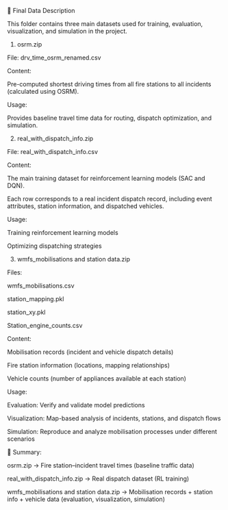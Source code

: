 📂 Final Data Description

This folder contains three main datasets used for training, evaluation, visualization, and simulation in the project.

1. osrm.zip

File: drv_time_osrm_renamed.csv

Content:

Pre-computed shortest driving times from all fire stations to all incidents (calculated using OSRM).

Usage:

Provides baseline travel time data for routing, dispatch optimization, and simulation.

2. real_with_dispatch_info.zip

File: real_with_dispatch_info.csv

Content:

The main training dataset for reinforcement learning models (SAC and DQN).

Each row corresponds to a real incident dispatch record, including event attributes, station information, and dispatched vehicles.

Usage:

Training reinforcement learning models

Optimizing dispatching strategies

3. wmfs_mobilisations and station data.zip

Files:

wmfs_mobilisations.csv

station_mapping.pkl

station_xy.pkl

Station_engine_counts.csv

Content:

Mobilisation records (incident and vehicle dispatch details)

Fire station information (locations, mapping relationships)

Vehicle counts (number of appliances available at each station)

Usage:

Evaluation: Verify and validate model predictions

Visualization: Map-based analysis of incidents, stations, and dispatch flows

Simulation: Reproduce and analyze mobilisation processes under different scenarios

📌 Summary:

osrm.zip → Fire station–incident travel times (baseline traffic data)

real_with_dispatch_info.zip → Real dispatch dataset (RL training)

wmfs_mobilisations and station data.zip → Mobilisation records + station info + vehicle data (evaluation, visualization, simulation)
